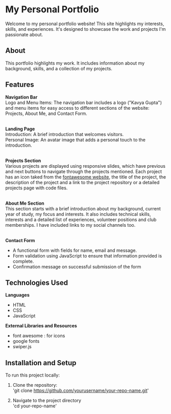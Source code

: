 # My Personal Portfolio
Welcome to my personal portfolio website! This site highlights my interests, skills, and experiences. It's designed to showcase the work and projects I'm passionate about. 
## About
This portfolio highlights my work. It includes information about my background, skills, and a collection of my projects.
## Features
<b>Navigation Bar</b><br>
Logo and Menu Items: The navigation bar includes a  logo ("Kavya Gupta") and menu items for easy access to different sections of the website: Projects, About Me, and Contact Form.<br><br>

<b>Landing Page</b><br>
Introduction: A brief introduction that welcomes visitors.<br>
Personal Image: An avatar image that adds a personal touch to the introduction.<br><br>

<b>Projects Section</b><br>
Various projects are displayed using responsive slides, which have previous and next buttons to navigate through the projects mentioned. Each project has an icon taked from the [fontawesome website](https://fontawesome.com/icons), the title of the project, the description of the project and a link to the project repository or a detailed projects page with code files.<br><br>

<b>About Me Section</b><br>
This section starts with a brief introduction about my background, current year of study, my focus and interests. It also includes technical skills, interests and a detailed list of experiences, volunteer positions and club memberships. I have included links to my social channels too.<br><br>

<b>Contact Form</b><br>
- A functional form with fields for name, email and message.
- Form validation using JavaScript to ensure that information provided is complete.
- Confirmation message on successful submission of the form



## Technologies Used
<b>Languages</b>
- HTML
- CSS
- JavaScript<br>

<b>External Libraries and Resources</b>
- font awesome : for icons
- google fonts
- swiper.js<br>

## Installation and Setup
To run this project locally:<br>
1. Clone the repository:<br>
'git clone https://github.com/yourusername/your-repo-name.git'

2. Navigate to the project directory<br>
'cd your-repo-name'
